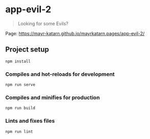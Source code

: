 # app-evil-2

> Looking for some Evils?

Page: https://mayr-katarn.github.io/mayrkatarn.pages/app-evil-2/

## Project setup
```
npm install
```

### Compiles and hot-reloads for development
```
npm run serve
```

### Compiles and minifies for production
```
npm run build
```

### Lints and fixes files
```
npm run lint
```
